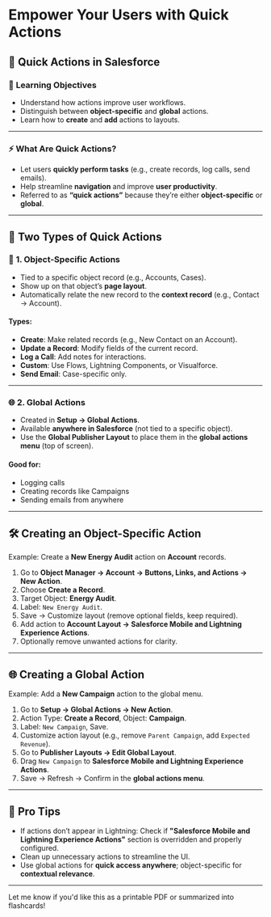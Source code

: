 # Empower Your Users with Quick Actions

## 🔧 **Quick Actions in Salesforce**

### 🎯 **Learning Objectives**
- Understand how actions improve user workflows.
- Distinguish between **object-specific** and **global** actions.
- Learn how to **create** and **add** actions to layouts.

---

### ⚡ **What Are Quick Actions?**
- Let users **quickly perform tasks** (e.g., create records, log calls, send emails).
- Help streamline **navigation** and improve **user productivity**.
- Referred to as **“quick actions”** because they’re either **object-specific** or **global**.

---

## 📌 **Two Types of Quick Actions**

### 🧩 **1. Object-Specific Actions**
- Tied to a specific object record (e.g., Accounts, Cases).
- Show up on that object’s **page layout**.
- Automatically relate the new record to the **context record** (e.g., Contact → Account).

#### Types:
- **Create**: Make related records (e.g., New Contact on an Account).
- **Update a Record**: Modify fields of the current record.
- **Log a Call**: Add notes for interactions.
- **Custom**: Use Flows, Lightning Components, or Visualforce.
- **Send Email**: Case-specific only.

---

### 🌐 **2. Global Actions**
- Created in **Setup → Global Actions**.
- Available **anywhere in Salesforce** (not tied to a specific object).
- Use the **Global Publisher Layout** to place them in the **global actions menu** (top of screen).

#### Good for:
- Logging calls
- Creating records like Campaigns
- Sending emails from anywhere

---

## 🛠️ **Creating an Object-Specific Action**
Example: Create a **New Energy Audit** action on **Account** records.
1. Go to **Object Manager → Account → Buttons, Links, and Actions → New Action**.
2. Choose **Create a Record**.
3. Target Object: **Energy Audit**.
4. Label: `New Energy Audit`.
5. Save → Customize layout (remove optional fields, keep required).
6. Add action to **Account Layout → Salesforce Mobile and Lightning Experience Actions**.
7. Optionally remove unwanted actions for clarity.

---

## 🌐 **Creating a Global Action**
Example: Add a **New Campaign** action to the global menu.
1. Go to **Setup → Global Actions → New Action**.
2. Action Type: **Create a Record**, Object: **Campaign**.
3. Label: `New Campaign`, Save.
4. Customize action layout (e.g., remove `Parent Campaign`, add `Expected Revenue`).
5. Go to **Publisher Layouts → Edit Global Layout**.
6. Drag `New Campaign` to **Salesforce Mobile and Lightning Experience Actions**.
7. Save → Refresh → Confirm in the **global actions menu**.

---

## 🧠 **Pro Tips**
- If actions don’t appear in Lightning: Check if **"Salesforce Mobile and Lightning Experience Actions"** section is overridden and properly configured.
- Clean up unnecessary actions to streamline the UI.
- Use global actions for **quick access anywhere**; object-specific for **contextual relevance**.

---

Let me know if you'd like this as a printable PDF or summarized into flashcards!